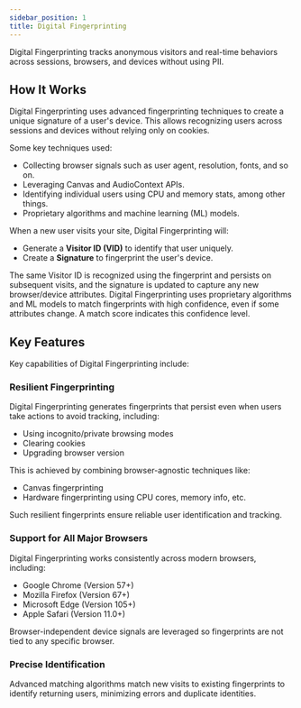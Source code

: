 ```yaml
---
sidebar_position: 1
title: Digital Fingerprinting
---
```


Digital Fingerprinting tracks anonymous visitors and real-time behaviors across sessions, browsers, and devices without using PII.

## How It Works

Digital Fingerprinting uses advanced fingerprinting techniques to create a unique signature of a user's device. This allows recognizing users across sessions and devices without relying only on cookies.

Some key techniques used:

- Collecting browser signals such as user agent, resolution, fonts, and so on.
- Leveraging Canvas and AudioContext APIs.
- Identifying individual users using CPU and memory stats, among other things.
- Proprietary algorithms and machine learning (ML) models.

When a new user visits your site, Digital Fingerprinting will:

- Generate a **Visitor ID (VID)** to identify that user uniquely.
- Create a **Signature** to fingerprint the user's device.

The same Visitor ID is recognized using the fingerprint and persists on subsequent visits, and the signature is updated to capture any new browser/device attributes. Digital Fingerprinting uses proprietary algorithms and ML models to match fingerprints with high confidence, even if some attributes change. A match score indicates this confidence level.

## Key Features

Key capabilities of Digital Fingerprinting include:

### Resilient Fingerprinting

Digital Fingerprinting generates fingerprints that persist even when users take actions to avoid tracking, including:

- Using incognito/private browsing modes
- Clearing cookies
- Upgrading browser version

This is achieved by combining browser-agnostic techniques like:

- Canvas fingerprinting
- Hardware fingerprinting using CPU cores, memory info, etc.

Such resilient fingerprints ensure reliable user identification and tracking.

### Support for All Major Browsers

Digital Fingerprinting works consistently across modern browsers, including:

- Google Chrome (Version 57+)
- Mozilla Firefox (Version 67+)
- Microsoft Edge (Version 105+)
- Apple Safari (Version 11.0+)

Browser-independent device signals are leveraged so fingerprints are not tied to any specific browser.

### Precise Identification

Advanced matching algorithms match new visits to existing fingerprints to identify returning users, minimizing errors and duplicate identities.
